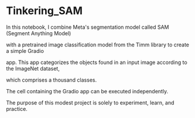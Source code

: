 # Tinkering_SAM

In this notebook, I combine Meta's segmentation model called SAM (Segment Anything Model)

with a pretrained image classification model from the Timm library to create a simple Gradio

app. This app categorizes the objects found in an input image according to the ImageNet dataset,

which comprises a thousand classes.

The cell containing the Gradio app  can be executed independently.

The purpose of this modest project is solely to experiment, learn, and practice.
